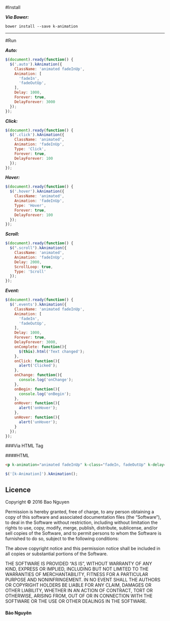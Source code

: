 
#Install

***Via Bower:***
```
bower install --save k-animation 
```
___

#Run

***Auto:***

```js
$(document).ready(function() {
  $('.auto').kAnimation({
    ClassName: 'animated fadeInUp',
    Animation: [
      'fadeIn',
      'fadeOutUp',
    ],
    Delay: 1000,
    Forever: true,
    DelayForever: 3000
  });
});
```
***Click:***

```js
$(document).ready(function() {
  $('.click').kAnimation({
    ClassName: 'animated',
    Animation: 'fadeInUp',
    Type: 'Click',
    Forever: true,
    DelayForever: 100
  });
});
```

***Hover:***

```js
$(document).ready(function() {
  $('.hover').kAnimation({
    ClassName: 'animated',
    Animation: 'fadeInUp',
    Type: 'Hover',
    Forever: true,
    DelayForever: 100
  });
});
```

***Scroll:***

```js
$(document).ready(function() {
  $(".scroll").kAnimation({
    ClassName: 'animated',
    Animation: 'fadeInUp',
    Delay: 2000,
    ScrollLoop: true,
    Type: 'Scroll'
  });
});
```

***Event:***

```js
$(document).ready(function() {
  $('.events').kAnimation({
    ClassName: 'animated fadeInUp',
    Animation: [
      'fadeIn',
      'fadeOutUp',
    ],
    Delay: 1000,
    Forever: true,
    DelayForever: 3000,
    onComplete: function(){
      $(this).html('Text changed');
    },
    onClick: function(){
      alert('Clicked');
    },
    onChange: function(){
      console.log('onChange');
    },
    onBegin: function(){
      console.log('onBegin');
    },
    onHover: function(){
      alert('onHover');
    },
    unHover: function(){
      alert('unHover');
    }
  });
});
```

###Via HTML Tag

####HTML

```html
<p k-animation="animated fadeInUp" k-class="fadeIn, fadeOutUp" k-delay="1000" k-forever="true" k-delayforever="3000" k-type="Auto">Auto Animation </p>
```
```js
$('[k-Animation]').kAnimation();
```

## Licence

Copyright &copy; 2016 Bao Nguyen

Permission is hereby granted, free of charge, to any person obtaining a copy of this software and associated documentation files (the “Software”), to deal in the Software without restriction, including without limitation the rights to use, copy, modify, merge, publish, distribute, sublicense, and/or sell copies of the Software, and to permit persons to whom the Software is furnished to do so, subject to the following conditions:

The above copyright notice and this permission notice shall be included in all copies or substantial portions of the Software.

THE SOFTWARE IS PROVIDED “AS IS”, WITHOUT WARRANTY OF ANY KIND, EXPRESS OR IMPLIED, INCLUDING BUT NOT LIMITED TO THE WARRANTIES OF MERCHANTABILITY, FITNESS FOR A PARTICULAR PURPOSE AND NONINFRINGEMENT. IN NO EVENT SHALL THE AUTHORS OR COPYRIGHT HOLDERS BE LIABLE FOR ANY CLAIM, DAMAGES OR OTHER LIABILITY, WHETHER IN AN ACTION OF CONTRACT, TORT OR OTHERWISE, ARISING FROM, OUT OF OR IN CONNECTION WITH THE SOFTWARE OR THE USE OR OTHER DEALINGS IN THE SOFTWARE.

#### Bảo Nguyên
